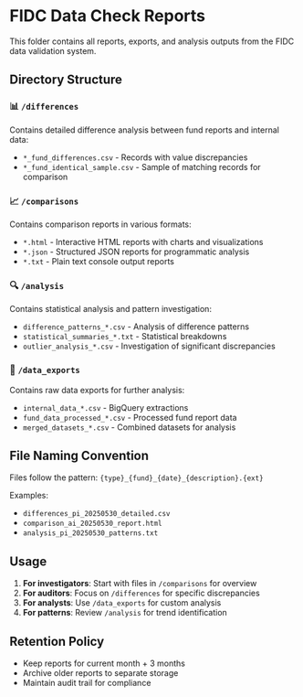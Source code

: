 # FIDC Data Check Reports

This folder contains all reports, exports, and analysis outputs from the FIDC data validation system.

## Directory Structure

### 📊 `/differences`
Contains detailed difference analysis between fund reports and internal data:
- `*_fund_differences.csv` - Records with value discrepancies
- `*_fund_identical_sample.csv` - Sample of matching records for comparison

### 📈 `/comparisons` 
Contains comparison reports in various formats:
- `*.html` - Interactive HTML reports with charts and visualizations
- `*.json` - Structured JSON reports for programmatic analysis
- `*.txt` - Plain text console output reports

### 🔍 `/analysis`
Contains statistical analysis and pattern investigation:
- `difference_patterns_*.csv` - Analysis of difference patterns
- `statistical_summaries_*.txt` - Statistical breakdowns
- `outlier_analysis_*.csv` - Investigation of significant discrepancies

### 💾 `/data_exports`
Contains raw data exports for further analysis:
- `internal_data_*.csv` - BigQuery extractions
- `fund_data_processed_*.csv` - Processed fund report data
- `merged_datasets_*.csv` - Combined datasets for analysis

## File Naming Convention

Files follow the pattern: `{type}_{fund}_{date}_{description}.{ext}`

Examples:
- `differences_pi_20250530_detailed.csv`
- `comparison_ai_20250530_report.html`
- `analysis_pi_20250530_patterns.txt`

## Usage

1. **For investigators**: Start with files in `/comparisons` for overview
2. **For auditors**: Focus on `/differences` for specific discrepancies  
3. **For analysts**: Use `/data_exports` for custom analysis
4. **For patterns**: Review `/analysis` for trend identification

## Retention Policy

- Keep reports for current month + 3 months
- Archive older reports to separate storage
- Maintain audit trail for compliance 